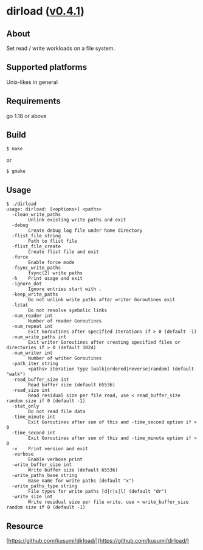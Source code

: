 dirload ([v0.4.1](https://github.com/kusumi/dirload/releases/tag/v0.4.1))
========

## About

Set read / write workloads on a file system.

## Supported platforms

Unix-likes in general

## Requirements

go 1.18 or above

## Build

    $ make

or

    $ gmake

## Usage

    $ ./dirload
    usage: dirload: [<options>] <paths>
      -clean_write_paths
            Unlink existing write paths and exit
      -debug
            Create debug log file under home directory
      -flist_file string
            Path to flist file
      -flist_file_create
            Create flist file and exit
      -force
            Enable force mode
      -fsync_write_paths
            fsync(2) write paths
      -h    Print usage and exit
      -ignore_dot
            Ignore entries start with .
      -keep_write_paths
            Do not unlink write paths after writer Goroutines exit
      -lstat
            Do not resolve symbolic links
      -num_reader int
            Number of reader Goroutines
      -num_repeat int
            Exit Goroutines after specified iterations if > 0 (default -1)
      -num_write_paths int
            Exit writer Goroutines after creating specified files or directories if > 0 (default 1024)
      -num_writer int
            Number of writer Goroutines
      -path_iter string
            <paths> iteration type [walk|ordered|reverse|random] (default "walk")
      -read_buffer_size int
            Read buffer size (default 65536)
      -read_size int
            Read residual size per file read, use < read_buffer_size random size if 0 (default -1)
      -stat_only
            Do not read file data
      -time_minute int
            Exit Goroutines after sum of this and -time_second option if > 0
      -time_second int
            Exit Goroutines after sum of this and -time_minute option if > 0
      -v    Print version and exit
      -verbose
            Enable verbose print
      -write_buffer_size int
            Write buffer size (default 65536)
      -write_paths_base string
            Base name for write paths (default "x")
      -write_paths_type string
            File types for write paths [d|r|s|l] (default "dr")
      -write_size int
            Write residual size per file write, use < write_buffer_size random size if 0 (default -1)

## Resource

[https://github.com/kusumi/dirload/](https://github.com/kusumi/dirload/)
